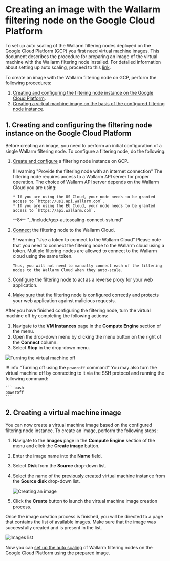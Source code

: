 [link-docs-gcp-autoscaling]:        autoscaling-overview.md
[link-docs-gcp-node-setup]:         ../../installation-gcp-en.md
[link-cloud-connect-guide]:         ../../installation-gcp-en.md#5-connect-the-filtering-node-to-the-wallarm-cloud
[link-docs-reverse-proxy-setup]:    ../../installation-gcp-en.md#7-set-up-filtering-and-proxying-rules
[link-docs-check-operation]:        ../../installation-check-operation-en.md

[img-vm-instance-poweroff]:     ../../../images/installation-gcp/auto-scaling/common/create-image/vm-poweroff.png
[img-create-image]:             ../../../images/installation-gcp/auto-scaling/common/create-image/create-image.png
[img-check-image]:              ../../../images/installation-gcp/auto-scaling/common/create-image/image-list.png

[anchor-node]:  #1-creating-and-configuring-the-filtering-node-instance-on-the-google-cloud-platform
[anchor-gcp]:   #2-creating-a-virtual-machine-image

#   Creating an image with the Wallarm filtering node on the Google Cloud Platform

To set up auto scaling of the Wallarm filtering nodes deployed on the Google Cloud Platform (GCP) you first need virtual machine images. This document describes the procedure for preparing an image of the virtual machine with the Wallarm filtering node installed. For detailed information about setting up auto scaling, proceed to this [link][link-docs-gcp-autoscaling].

To create an image with the Wallarm filtering node on GCP, perform the following procedures:
1.  [Creating and configuring the filtering node instance on the Google Cloud Platform][anchor-node].
2.  [Creating a virtual machine image on the basis of the configured filtering node instance][anchor-gcp].

##  1.  Creating and configuring the filtering node instance on the Google Cloud Platform

Before creating an image, you need to perform an initial configuration of a single Wallarm filtering node. To configure a filtering node, do the following:
1.  [Create and configure][link-docs-gcp-node-setup] a filtering node instance on GCP.

    !!! warning "Provide the filtering node with an internet connection"
        The filtering node requires access to a Wallarm API server for proper operation. The choice of Wallarm API server depends on the Wallarm Cloud you are using:
        
        * If you are using the US Cloud, your node needs to be granted access to `https://us1.api.wallarm.com`.
        * If you are using the EU Cloud, your node needs to be granted access to `https://api.wallarm.com`.
    
    --8<-- "../include/gcp-autoscaling-connect-ssh.md"

2.  [Connect][link-cloud-connect-guide] the filtering node to the Wallarm Cloud.

    !!! warning "Use a token to connect to the Wallarm Cloud"
        Please note that you need to connect the filtering node to the Wallarm cloud using a token. Multiple filtering nodes are allowed to connect to the Wallarm cloud using the same token.
       
        Thus, you will not need to manually connect each of the filtering nodes to the Wallarm Cloud when they auto-scale. 

3.  [Configure][link-docs-reverse-proxy-setup] the filtering node to act as a reverse proxy for your web application.

4.  [Make sure][link-docs-check-operation] that the filtering node is configured correctly and protects your web application against malicious requests.

After you have finished configuring the filtering node, turn the virtual machine off by completing the following actions:
1.  Navigate to the **VM Instances** page in the **Compute Engine** section of the menu.
2.  Open the drop-down menu by clicking the menu button on the right of the **Connect** column.
3.  Select **Stop** in the drop-down menu.

![Turning the virtual machine off][img-vm-instance-poweroff]

!!! info "Turning off using the `poweroff` command"
    You may also turn the virtual machine off by connecting to it via the SSH protocol and running the following command:
    
    ``` bash
 	poweroff
 	```

##  2.  Creating a virtual machine image

You can now create a virtual machine image based on the configured filtering node instance. To create an image, perform the following steps:
1.  Navigate to the **Images** page in the **Compute Engine** section of the menu and click the **Create image** button.
2.  Enter the image name into the **Name** field.
3.  Select **Disk** from the **Source** drop-down list.
4.  Select the name of the [previously created][anchor-node] virtual machine instance from the **Source disk** drop-down list.

    ![Creating an image][img-create-image]

5.  Click the **Create** button to launch the virtual machine image creation process.

Once the image creation process is finished, you will be directed to a page that contains the list of available images. Make sure that the image was successfully created and is present in the list.

![Images list][img-check-image]

Now you can [set up the auto scaling][link-docs-gcp-autoscaling] of Wallarm filtering nodes on the Google Cloud Platform using the prepared image.